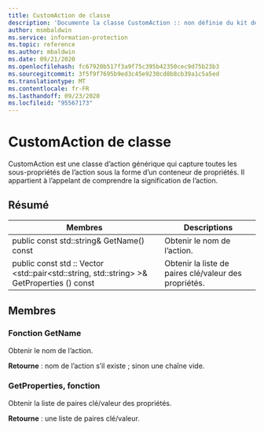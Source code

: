 ```yaml
---
title: CustomAction de classe
description: 'Documente la classe CustomAction :: non définie du kit de développement logiciel (SDK) Microsoft Information Protection (MIP).'
author: msmbaldwin
ms.service: information-protection
ms.topic: reference
ms.author: mbaldwin
ms.date: 09/21/2020
ms.openlocfilehash: fc67920b517f3a9f75c395b42350cec9d75b23b3
ms.sourcegitcommit: 3f5f9f7695b9ed3c45e9230cd8b8cb39a1c5a5ed
ms.translationtype: MT
ms.contentlocale: fr-FR
ms.lasthandoff: 09/23/2020
ms.locfileid: "95567173"
---
```

# <a name="class-customaction"></a>CustomAction de classe 
CustomAction est une classe d’action générique qui capture toutes les sous-propriétés de l’action sous la forme d’un conteneur de propriétés. Il appartient à l’appelant de comprendre la signification de l’action.
  
## <a name="summary"></a>Résumé
 Membres                        | Descriptions                                
--------------------------------|---------------------------------------------
public const std::string& GetName() const  |  Obtenir le nom de l’action.
public const std :: Vector \<std::pair\<std::string, std::string\> \>& GetProperties () const  |  Obtenir la liste de paires clé/valeur des propriétés.
  
## <a name="members"></a>Membres
  
### <a name="getname-function"></a>Fonction GetName
Obtenir le nom de l’action.

  
**Retourne** : nom de l’action s’il existe ; sinon une chaîne vide.
  
### <a name="getproperties-function"></a>GetProperties, fonction
Obtenir la liste de paires clé/valeur des propriétés.

  
**Retourne** : une liste de paires clé/valeur.